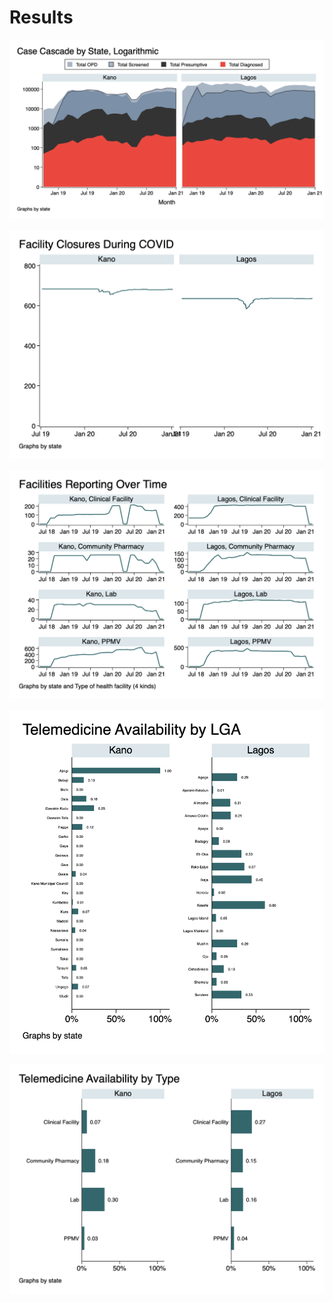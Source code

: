 # Results

![](state.png)

![](closures.png)

![](reporting.png)

![](telemedicine.png)

![](telemedicine2.png)

